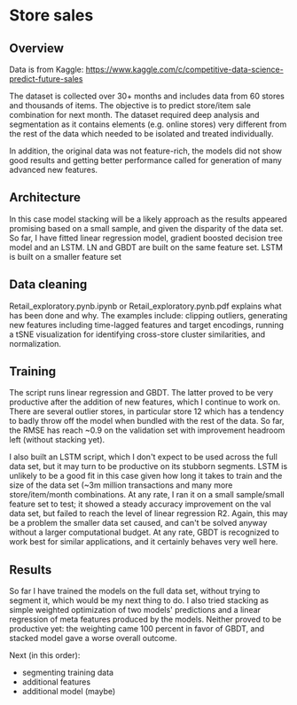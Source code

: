 # Store sales
## Overview

Data is from Kaggle:
https://www.kaggle.com/c/competitive-data-science-predict-future-sales

The dataset is collected over 30+ months and includes data from 60 stores and thousands of items. The objective is to predict store/item sale combination for next month. The dataset required deep analysis and segmentation as it contains elements (e.g. online stores) very different from the rest of the data which needed to be isolated and treated individually.

In addition, the original data was not feature-rich, the models did not show good results and getting better performance called for generation of many advanced new features.


## Architecture

In this case model stacking will be a likely approach as the results appeared promising based on a small sample, and given the disparity of the data set. So far, I have fitted linear regression model, gradient boosted decision tree model and an LSTM. LN and GBDT are built on the same feature set. LSTM is built on a smaller feature set

## Data cleaning

Retail_exploratory.pynb.ipynb or Retail_exploratory.pynb.pdf explains what has been done and why. The examples include: clipping outliers, generating new features including time-lagged features and target encodings, running a tSNE visualization for identifying cross-store cluster similarities, and normalization.


## Training

The script runs linear regression and GBDT. The latter proved to be very productive after the addition of new features, which I continue to work on. There are several outlier stores, in particular store 12 which has a tendency to badly throw off the model when bundled with the rest of the data. So far, the RMSE has reach ~0.9 on the validation set with improvement headroom left (without stacking yet).

I also built an LSTM script, which I don't expect to be used across the full data set, but it may turn to be productive on its stubborn segments. LSTM is unlikely to be a good fit in this case given how long it takes to train and the size of the data set (~3m million transactions and many more store/item/month combinations. At any rate, I ran it on a small sample/small feature set to test; it showed a steady accuracy improvement on the val data set, but failed to reach the level of linear regression R2. Again, this may be a problem the smaller data set caused, and can't be solved anyway without a larger computational budget. At any rate, GBDT is recognized to work best for similar applications, and it certainly behaves very well here.

## Results

So far I have trained the models on the full data set, without trying to segment it, which would be my next thing to do. I also tried stacking as simple weighted optimization of two models' predictions and a linear regression of meta features produced by the models. Neither proved to be productive yet: the weighting came 100 percent in favor of GBDT, and stacked model gave a worse overall outcome. 

Next (in this order):
*  segmenting training data
*  additional features
*  additional model (maybe)


